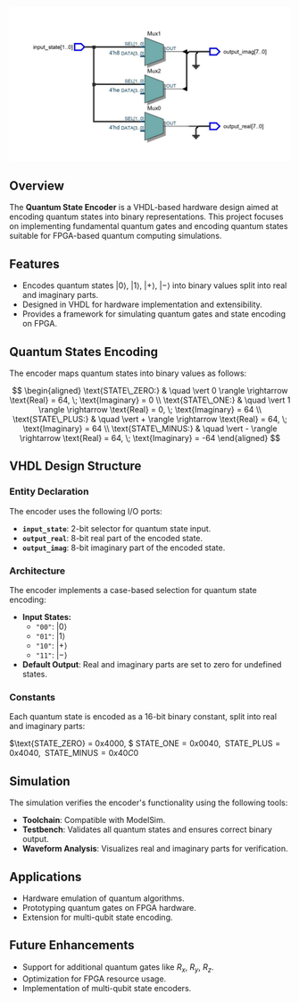 ![encoder](encoder.jpg)

## Overview
The **Quantum State Encoder** is a VHDL-based hardware design aimed at encoding quantum states into binary representations. This project focuses on implementing fundamental quantum gates and encoding quantum states suitable for FPGA-based quantum computing simulations.

## Features
- Encodes quantum states $\vert 0 \rangle$, $\vert 1 \rangle$, $\vert + \rangle$, $\vert - \rangle$ into binary values split into real and imaginary parts.
- Designed in VHDL for hardware implementation and extensibility.
- Provides a framework for simulating quantum gates and state encoding on FPGA.

## Quantum States Encoding
The encoder maps quantum states into binary values as follows:

$$
\begin{aligned}
\text{STATE\_ZERO:} & \quad \vert 0 \rangle \rightarrow \text{Real} = 64, \; \text{Imaginary} = 0 \\
\text{STATE\_ONE:} & \quad \vert 1 \rangle \rightarrow \text{Real} = 0, \; \text{Imaginary} = 64 \\
\text{STATE\_PLUS:} & \quad \vert + \rangle \rightarrow \text{Real} = 64, \; \text{Imaginary} = 64 \\
\text{STATE\_MINUS:} & \quad \vert - \rangle \rightarrow \text{Real} = 64, \; \text{Imaginary} = -64
\end{aligned}
$$

## VHDL Design Structure
### Entity Declaration
The encoder uses the following I/O ports:

- **`input_state`**: 2-bit selector for quantum state input.
- **`output_real`**: 8-bit real part of the encoded state.
- **`output_imag`**: 8-bit imaginary part of the encoded state.

### Architecture
The encoder implements a case-based selection for quantum state encoding:

- **Input States:**
  - `"00"`: $\vert 0 \rangle$
  - `"01"`: $\vert 1 \rangle$
  - `"10"`: $\vert + \rangle$
  - `"11"`: $\vert - \rangle$
- **Default Output**: Real and imaginary parts are set to zero for undefined states.

### Constants
Each quantum state is encoded as a 16-bit binary constant, split into real and imaginary parts:

$\text{STATE\_ZERO} = 0x4000, \$ 
$\text{STATE\_ONE} = 0x0040, \;$
$\text{STATE\_PLUS} = 0x4040, \;$
$\text{STATE\_MINUS} = 0x40C0$


## Simulation
The simulation verifies the encoder's functionality using the following tools:
- **Toolchain**: Compatible with ModelSim.
- **Testbench**: Validates all quantum states and ensures correct binary output.
- **Waveform Analysis**: Visualizes real and imaginary parts for verification.

## Applications
- Hardware emulation of quantum algorithms.
- Prototyping quantum gates on FPGA hardware.
- Extension for multi-qubit state encoding.

## Future Enhancements
- Support for additional quantum gates like $R_x$, $R_y$, $R_z$.
- Optimization for FPGA resource usage.
- Implementation of multi-qubit state encoders.
